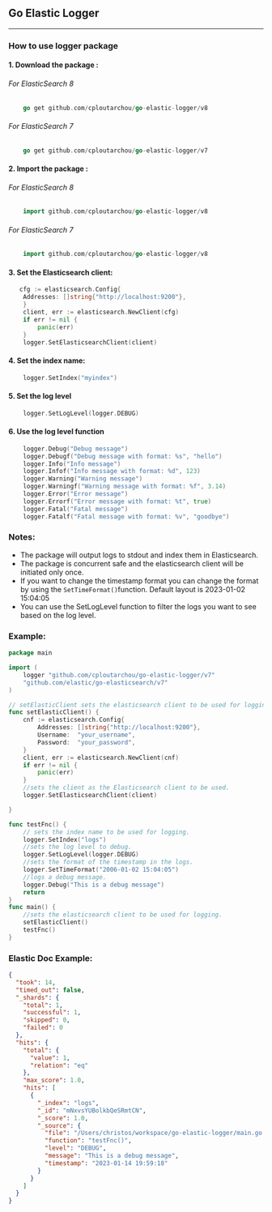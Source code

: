 ## Go Elastic Logger

______

### How to use logger package

#### 1. Download the package :
######   For ElasticSearch 8
```go
    go get github.com/cploutarchou/go-elastic-logger/v8
```
######    For ElasticSearch 7
```go
    go get github.com/cploutarchou/go-elastic-logger/v7
```

#### 2. Import the package :
######    For ElasticSearch 8
```go
    import github.com/cploutarchou/go-elastic-logger/v8
```
######    For ElasticSearch 7
```go
    import github.com/cploutarchou/go-elastic-logger/v8
```
#### 3. Set the Elasticsearch client:
```go
   cfg := elasticsearch.Config{
    Addresses: []string{"http://localhost:9200"},
    }
    client, err := elasticsearch.NewClient(cfg)
    if err != nil {
        panic(err)
    }
    logger.SetElasticsearchClient(client)

```

#### 4. Set the index name:

```go
    logger.SetIndex("myindex")
```

#### 5. Set the log level
```go
    logger.SetLogLevel(logger.DEBUG)
```

#### 6. Use the log level function
```go
    logger.Debug("Debug message")
    logger.Debugf("Debug message with format: %s", "hello")
    logger.Info("Info message")
    logger.Infof("Info message with format: %d", 123)
    logger.Warning("Warning message")
    logger.Warningf("Warning message with format: %f", 3.14)
    logger.Error("Error message")
    logger.Errorf("Error message with format: %t", true)
    logger.Fatal("Fatal message")
    logger.Fatalf("Fatal message with format: %v", "goodbye")
```


### Notes:
* The package will output logs to stdout and index them in Elasticsearch.
* The package is concurrent safe and the elasticsearch client will be initiated only once.
* If you want to change the timestamp format you can change the format by using the `SetTimeFormat()`function. Default layout is 2023-01-02 15:04:05
* You can use the SetLogLevel function to filter the logs you want to see based on the log level.


### Example:
```go  
package main

import (
	logger "github.com/cploutarchou/go-elastic-logger/v7"
	"github.com/elastic/go-elasticsearch/v7"
)

// setElasticClient sets the elasticsearch client to be used for logging.
func setElasticClient() {
	cnf := elasticsearch.Config{
		Addresses: []string{"http://localhost:9200"},
		Username:  "your_username",
		Password:  "your_password",
	}
	client, err := elasticsearch.NewClient(cnf)
	if err != nil {
		panic(err)
	}
	//sets the client as the Elasticsearch client to be used.
	logger.SetElasticsearchClient(client)

}

func testFnc() {
	// sets the index name to be used for logging.
	logger.SetIndex("logs")
	//sets the log level to debug.
	logger.SetLogLevel(logger.DEBUG)
	//sets the format of the timestamp in the logs.
	logger.SetTimeFormat("2006-01-02 15:04:05")
	//logs a debug message.
	logger.Debug("This is a debug message")
	return
}
func main() {
	//sets the elasticsearch client to be used for logging.
	setElasticClient()
	testFnc()
}

```

### Elastic Doc Example:
```json
{
  "took": 14,
  "timed_out": false,
  "_shards": {
    "total": 1,
    "successful": 1,
    "skipped": 0,
    "failed": 0
  },
  "hits": {
    "total": {
      "value": 1,
      "relation": "eq"
    },
    "max_score": 1.0,
    "hits": [
      {
        "_index": "logs",
        "_id": "mNxvsYUBolkbQeSRmtCN",
        "_score": 1.0,
        "_source": {
          "file": "/Users/christos/workspace/go-elastic-logger/main.go:31",
          "function": "testFnc()",
          "level": "DEBUG",
          "message": "This is a debug message",
          "timestamp": "2023-01-14 19:59:18"
        }
      }
    ]
  }
}
```
